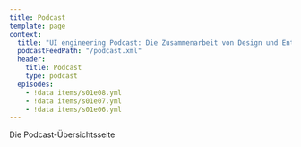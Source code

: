 ```yaml
---
title: Podcast
template: page
context:
  title: "UI engineering Podcast: Die Zusammenarbeit von Design und Entwicklung"
  podcastFeedPath: "/podcast.xml"
  header:
    title: Podcast
    type: podcast
  episodes:
    - !data items/s01e08.yml
    - !data items/s01e07.yml
    - !data items/s01e06.yml
---
```

Die Podcast-Übersichtsseite
